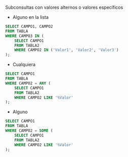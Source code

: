 Subconsultas con valores alternos o valores específicos

- Alguno en la lista

```sql
SELECT CAMPO1, CAMPO2 
FROM TABLA
WHERE CAMPO3 IN (
	SELECT CAMPO1
	FROM TABLA2
	WHERE CAMPO2 IN ('Valor1', 'Valor2', 'Valor3')
);
```

- Cualquiera

```sql
SELECT CAMPO1 
FROM TABLA
WHERE CAMPO2 = ANY (
	SELECT CAMPO1
	FROM TABLA2
	WHERE CAMPO2 LIKE '%Valor'
);
```

- Alguno

```sql
SELECT CAMPO1 
FROM TABLA
WHERE CAMPO2 = SOME (
	SELECT CAMPO1
	FROM TABLA2
	WHERE CAMPO2 LIKE '%Valor'
);
```

